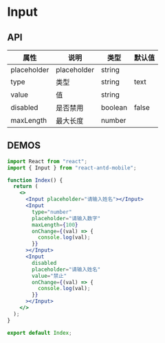 # Input

## API

| 属性        | 说明        | 类型    | 默认值 |
| ----------- | ----------- | ------- | ------ |
| placeholder | placeholder | string  |        |
| type        | 类型        | string  | text   |
| value       | 值          | string  |        |
| disabled    | 是否禁用    | boolean | false  |
| maxLength   | 最大长度    | number  |        |

## DEMOS

```jsx
import React from "react";
import { Input } from "react-antd-mobile";

function Index() {
  return (
    <>
      <Input placeholder="请输入姓名"></Input>
      <Input
        type="number"
        placeholder="请输入数字"
        maxLength={100}
        onChange={(val) => {
          console.log(val);
        }}
      ></Input>
      <Input
        disabled
        placeholder="请输入姓名"
        value="禁止"
        onChange={(val) => {
          console.log(val);
        }}
      ></Input>
    </>
  );
}

export default Index;
```
